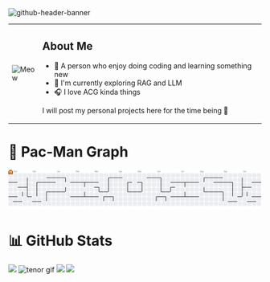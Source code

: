 <img width="2125" height="575" alt="github-header-banner" src="https://github.com/user-attachments/assets/f81762f3-8ec7-4f7d-8c87-a064cb8d3c11" />
<div align="left">
  <table style="width: 100%; max-width: 2125px;">
    <tr>
      <td width="12%">
        <img src="https://github.com/user-attachments/assets/252f9ecb-0b90-4ff9-9832-e5f3ad497c39" width="195" height="175" alt="Meow"/>
      </td>
      <td width="88%">
        <h2>About Me</h2>
        <ul align="left">
          <li>🌠 A person who enjoy doing coding and learning something new </li>
          <li>📖 I'm currently exploring RAG and LLM</li>
          <li>🎧 I love ACG kinda things</li>
        </ul>
        <p align="left">
          I will post my personal projects here for the time being 🚀
        </p>
      </td>
    </tr>
  </table>
</div>

# 👾 Pac-Man Graph
<picture>
  <source media="(prefers-color-scheme: dark)" srcset="https://raw.githubusercontent.com/lululuqman/lululuqman/output/pacman-contribution-graph-dark.svg">
  <source media="(prefers-color-scheme: light)" srcset="https://raw.githubusercontent.com/lululuqman/lululuqman/output/pacman-contribution-graph.svg">
  <img alt="pacman contribution graph" src="https://raw.githubusercontent.com/lululuqman/lululuqman/output/pacman-contribution-graph.svg">
</picture>

# 📊 GitHub Stats
![](https://github-readme-stats.vercel.app/api?username=lululuqman&theme=tokyonight&hide_border=false&include_all_commits=false&count_private=false)
<img src="https://github.com/user-attachments/assets/04977826-61b0-47c2-ac1e-642de8fe21c4" width="160" height="195" alt="tenor gif">
![](https://nirzak-streak-stats.vercel.app/?user=lululuqman&theme=tokyonight&hide_border=false)
![](https://github-readme-stats.vercel.app/api/top-langs/?username=lululuqman&theme=tokyonight&hide_border=false&include_all_commits=false&count_private=false&layout=compact)
